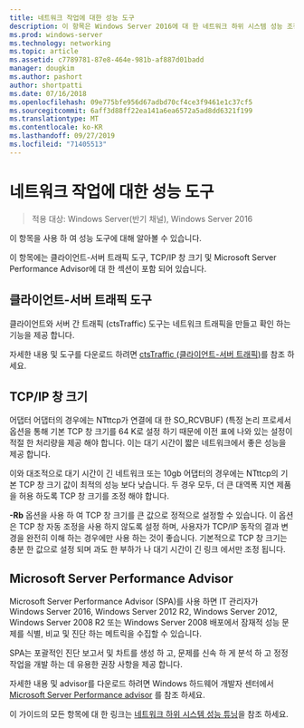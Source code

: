 ```yaml
---
title: 네트워크 작업에 대한 성능 도구
description: 이 항목은 Windows Server 2016에 대 한 네트워크 하위 시스템 성능 조정 가이드의 일부입니다.
ms.prod: windows-server
ms.technology: networking
ms.topic: article
ms.assetid: c7789781-87e8-464e-981b-af887d01badd
manager: dougkim
ms.author: pashort
author: shortpatti
ms.date: 07/16/2018
ms.openlocfilehash: 09e775bfe956d67adbd70cf4ce3f9461e1c37cf5
ms.sourcegitcommit: 6aff3d88ff22ea141a6ea6572a5ad8dd6321f199
ms.translationtype: MT
ms.contentlocale: ko-KR
ms.lasthandoff: 09/27/2019
ms.locfileid: "71405513"
---
```

# <a name="performance-tools-for-network-workloads"></a>네트워크 작업에 대한 성능 도구

>적용 대상: Windows Server(반기 채널), Windows Server 2016

이 항목을 사용 하 여 성능 도구에 대해 알아볼 수 있습니다.

이 항목에는 클라이언트-서버 트래픽 도구, TCP/IP 창 크기 및 Microsoft Server Performance Advisor에 대 한 섹션이 포함 되어 있습니다.

##  <a name="bkmk_tuning"></a>클라이언트-서버 트래픽 도구

클라이언트와 서버 간 트래픽 \(ctsTraffic\) 도구는 네트워크 트래픽을 만들고 확인 하는 기능을 제공 합니다.

자세한 내용 및 도구를 다운로드 하려면 [ctsTraffic (클라이언트-서버 트래픽)](https://github.com/Microsoft/ctsTraffic)를 참조 하세요.
  
##  <a name="bkmk_size"></a>TCP/IP 창 크기

어댑터 어댑터의 경우에는 NTttcp가 연결에 대 한 SO_RCVBUF\) \(특정 논리 프로세서 옵션을 통해 기본 TCP 창 크기를 64 K로 설정 하기 때문에 이전 표에 나와 있는 설정이 적절 한 처리량을 제공 해야 합니다. 이는 대기 시간이 짧은 네트워크에서 좋은 성능을 제공 합니다.  

이와 대조적으로 대기 시간이 긴 네트워크 또는 10gb 어댑터의 경우에는 NTttcp의 기본 TCP 창 크기 값이 최적의 성능 보다 낮습니다. 두 경우 모두, 더 큰 대역폭 지연 제품을 허용 하도록 TCP 창 크기를 조정 해야 합니다.  

**-Rb** 옵션을 사용 하 여 TCP 창 크기를 큰 값으로 정적으로 설정할 수 있습니다. 이 옵션은 TCP 창 자동 조정을 사용 하지 않도록 설정 하며, 사용자가 TCP/IP 동작의 결과 변경을 완전히 이해 하는 경우에만 사용 하는 것이 좋습니다. 기본적으로 TCP 창 크기는 충분 한 값으로 설정 되며 과도 한 부하가 나 대기 시간이 긴 링크 에서만 조정 됩니다.  

##  <a name="bkmk_advisor"></a>Microsoft Server Performance Advisor

Microsoft Server Performance Advisor \(SPA\)를 사용 하면 IT 관리자가 Windows Server 2016, Windows Server 2012 R2, Windows Server 2012, Windows Server 2008 R2 또는 Windows Server 2008 배포에서 잠재적 성능 문제를 식별, 비교 및 진단 하는 메트릭을 수집할 수 있습니다. 

SPA는 포괄적인 진단 보고서 및 차트를 생성 하 고, 문제를 신속 하 게 분석 하 고 정정 작업을 개발 하는 데 유용한 권장 사항을 제공 합니다.  
  
 자세한 내용 및 advisor를 다운로드 하려면 Windows 하드웨어 개발자 센터에서 [Microsoft Server Performance advisor](https://msdn.microsoft.com/library/windows/hardware/dn481522.aspx) 를 참조 하세요.

이 가이드의 모든 항목에 대 한 링크는 [네트워크 하위 시스템 성능 튜닝](net-sub-performance-top.md)을 참조 하세요.